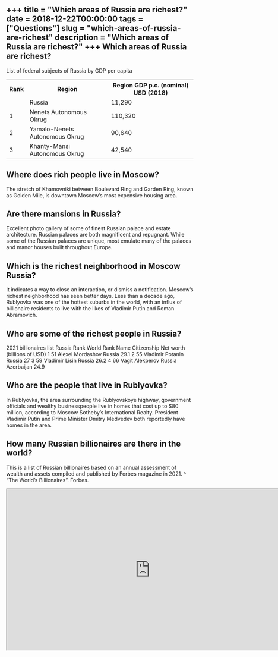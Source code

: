 +++
title = "Which areas of Russia are richest?"
date = 2018-12-22T00:00:00
tags = ["Questions"]
slug = "which-areas-of-russia-are-richest"
description = "Which areas of Russia are richest?"
+++
Which areas of Russia are richest?
----------------------------------

List of federal subjects of Russia by GDP per capita

<table><tr><th>Rank</th><th>Region</th><th>Region GDP p.c. (nominal) USD (2018)</th></tr><tr><td></td><td>Russia</td><td>11,290</td></tr><tr><td>1</td><td>Nenets Autonomous Okrug</td><td>110,320</td></tr><tr><td>2</td><td>Yamalo-Nenets Autonomous Okrug</td><td>90,640</td></tr><tr><td>3</td><td>Khanty-Mansi Autonomous Okrug</td><td>42,540</td></tr></table>

Where does rich people live in Moscow?
--------------------------------------

The stretch of Khamovniki between Boulevard Ring and Garden Ring, known as Golden Mile, is downtown Moscow’s most expensive housing area.

Are there mansions in Russia?
-----------------------------

Excellent photo gallery of some of finest Russian palace and estate architecture. Russian palaces are both magnificent and repugnant. While some of the Russian palaces are unique, most emulate many of the palaces and manor houses built throughout Europe.

Which is the richest neighborhood in Moscow Russia?
---------------------------------------------------

It indicates a way to close an interaction, or dismiss a notification. Moscow’s richest neighborhood has seen better days. Less than a decade ago, Rublyovka was one of the hottest suburbs in the world, with an influx of billionaire residents to live with the likes of Vladimir Putin and Roman Abramovich.

Who are some of the richest people in Russia?
---------------------------------------------

2021 billionaires list Russia Rank World Rank Name Citizenship Net worth (billions of USD) 1 51 Alexei Mordashov Russia 29.1 2 55 Vladimir Potanin Russia 27 3 59 Vladimir Lisin Russia 26.2 4 66 Vagit Alekperov Russia Azerbaijan 24.9

Who are the people that live in Rublyovka?
------------------------------------------

In Rublyovka, the area surrounding the Rublyovskoye highway, government officials and wealthy businesspeople live in homes that cost up to $80 million, according to Moscow Sotheby’s International Realty. President Vladimir Putin and Prime Minister Dmitry Medvedev both reportedly have homes in the area.

How many Russian billionaires are there in the world?
-----------------------------------------------------

This is a list of Russian billionaires based on an annual assessment of wealth and assets compiled and published by Forbes magazine in 2021. ^ “The World’s Billionaires”. Forbes.

<iframe allow="accelerometer; autoplay; clipboard-write; encrypted-media; gyroscope; picture-in-picture" allowfullscreen="" class="__youtube_prefs__  epyt-is-override  no-lazyload" data-no-lazy="1" data-origheight="433" data-origwidth="770" data-skipgform_ajax_framebjll="" height="433" id="_ytid_92859" loading="lazy" src="https://www.youtube.com/embed/HyQTEaTDqs8?enablejsapi=1&autoplay=0&cc_load_policy=0&cc_lang_pref=&iv_load_policy=1&loop=0&modestbranding=0&rel=1&fs=1&playsinline=0&autohide=2&theme=dark&color=red&controls=1&" title="YouTube player" width="770"></iframe>